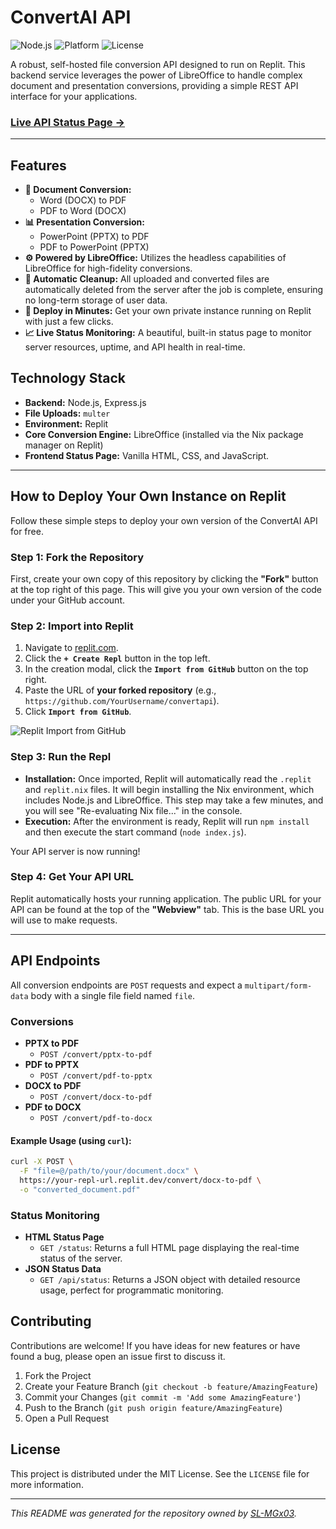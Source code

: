# ConvertAI API

![Node.js](https://img.shields.io/badge/Node.js-18.x-339933?style=for-the-badge&logo=nodedotjs)
![Platform](https://img.shields.io/badge/Platform-Replit-667881?style=for-the-badge&logo=replit)
![License](https://img.shields.io/badge/License-MIT-blue.svg?style=for-the-badge)

A robust, self-hosted file conversion API designed to run on Replit. This backend service leverages the power of LibreOffice to handle complex document and presentation conversions, providing a simple REST API interface for your applications.

### **[Live API Status Page →](https://f37b2347-8d76-44a5-91e9-960f851f7f85-00-1jakbs91d8f57.pike.replit.dev/status)**

---

## Features

- **📄 Document Conversion:**
  - Word (DOCX) to PDF
  - PDF to Word (DOCX)
- **📊 Presentation Conversion:**
  - PowerPoint (PPTX) to PDF
  - PDF to PowerPoint (PPTX)
- **⚙️ Powered by LibreOffice:** Utilizes the headless capabilities of LibreOffice for high-fidelity conversions.
- **🧼 Automatic Cleanup:** All uploaded and converted files are automatically deleted from the server after the job is complete, ensuring no long-term storage of user data.
- **🚀 Deploy in Minutes:** Get your own private instance running on Replit with just a few clicks.
- **📈 Live Status Monitoring:** A beautiful, built-in status page to monitor server resources, uptime, and API health in real-time.

## Technology Stack

- **Backend:** Node.js, Express.js
- **File Uploads:** `multer`
- **Environment:** Replit
- **Core Conversion Engine:** LibreOffice (installed via the Nix package manager on Replit)
- **Frontend Status Page:** Vanilla HTML, CSS, and JavaScript.

---

## How to Deploy Your Own Instance on Replit

Follow these simple steps to deploy your own version of the ConvertAI API for free.

### Step 1: Fork the Repository

First, create your own copy of this repository by clicking the **"Fork"** button at the top right of this page. This will give you your own version of the code under your GitHub account.

### Step 2: Import into Replit

1.  Navigate to [replit.com](https://replit.com/).
2.  Click the **`+ Create Repl`** button in the top left.
3.  In the creation modal, click the **`Import from GitHub`** button on the top right.
4.  Paste the URL of **your forked repository** (e.g., `https://github.com/YourUsername/convertapi`).
5.  Click **`Import from GitHub`**.

![Replit Import from GitHub](https://docs.replit.com/images/programming-ide/import-from-github.png)

### Step 3: Run the Repl

- **Installation:** Once imported, Replit will automatically read the `.replit` and `replit.nix` files. It will begin installing the Nix environment, which includes Node.js and LibreOffice. This step may take a few minutes, and you will see "Re-evaluating Nix file..." in the console.
- **Execution:** After the environment is ready, Replit will run `npm install` and then execute the start command (`node index.js`).

Your API server is now running!

### Step 4: Get Your API URL

Replit automatically hosts your running application. The public URL for your API can be found at the top of the **"Webview"** tab. This is the base URL you will use to make requests.

---

## API Endpoints

All conversion endpoints are `POST` requests and expect a `multipart/form-data` body with a single file field named `file`.

### Conversions

-   **PPTX to PDF**
    -   `POST /convert/pptx-to-pdf`
-   **PDF to PPTX**
    -   `POST /convert/pdf-to-pptx`
-   **DOCX to PDF**
    -   `POST /convert/docx-to-pdf`
-   **PDF to DOCX**
    -   `POST /convert/pdf-to-docx`

#### Example Usage (using `curl`):

```bash
curl -X POST \
  -F "file=@/path/to/your/document.docx" \
  https://your-repl-url.replit.dev/convert/docx-to-pdf \
  -o "converted_document.pdf"
```

### Status Monitoring

-   **HTML Status Page**
    -   `GET /status`: Returns a full HTML page displaying the real-time status of the server.
-   **JSON Status Data**
    -   `GET /api/status`: Returns a JSON object with detailed resource usage, perfect for programmatic monitoring.

## Contributing

Contributions are welcome! If you have ideas for new features or have found a bug, please open an issue first to discuss it.

1.  Fork the Project
2.  Create your Feature Branch (`git checkout -b feature/AmazingFeature`)
3.  Commit your Changes (`git commit -m 'Add some AmazingFeature'`)
4.  Push to the Branch (`git push origin feature/AmazingFeature`)
5.  Open a Pull Request

## License

This project is distributed under the MIT License. See the `LICENSE` file for more information.

---
*This README was generated for the repository owned by [SL-MGx03](https://github.com/SL-MGx03).*
